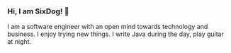 ### Hi, I am SixDog! 👋

I am a software engineer with an open mind towards technology and business. I enjoy trying new things. 
I write Java during the day, play guitar at night.
